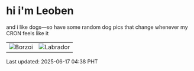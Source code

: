 # hi i'm Leoben

and i like dogs—so have some random dog pics that change whenever my CRON feels like it

|  |  |
|--------|----------|
| ![Borzoi](https://random-dog-vercel.vercel.app/api/random-borzoi?v=1750106322) | ![Labrador](https://random-dog-vercel.vercel.app/api/random-labrador?v=1750106322) |

Last updated: 2025-06-17 04:38 PHT
